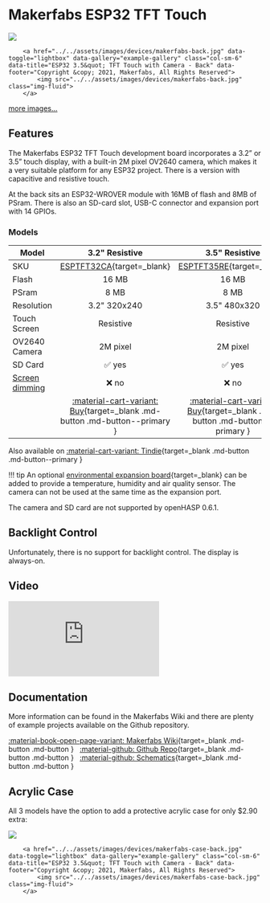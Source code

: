 # Makerfabs ESP32 TFT Touch

<div class="row justify-content-center">
        <a href="../../assets/images/devices/makerfabs-front.jpg" data-toggle="lightbox" data-gallery="example-gallery" class="col-sm-6" data-title="ESP32 3.5&quot; TFT Touch with Camera - Front" data-footer="Copyright &copy; 2021, Makerfabs, All Rights Reserved">
            <img src="../../assets/images/devices/makerfabs-front.jpg" class="img-fluid">
        </a>

        <a href="../../assets/images/devices/makerfabs-back.jpg" data-toggle="lightbox" data-gallery="example-gallery" class="col-sm-6" data-title="ESP32 3.5&quot; TFT Touch with Camera - Back" data-footer="Copyright &copy; 2021, Makerfabs, All Rights Reserved">
            <img src="../../assets/images/devices/makerfabs-back.jpg" class="img-fluid">
        </a>
</div>
<div>
        <a href="../../assets/images/devices/makerfabs-side-front.jpg" data-toggle="lightbox" data-gallery="example-gallery" rel="lightbox[work]" data-title="Makerfabs ESP32 TFT Touch" data-footer="Copyright &copy; 2021, Makerfabs, All Rights Reserved">more images...</a>
        <a href="../../assets/images/devices/makerfabs-side-back.jpg" data-toggle="lightbox" data-gallery="example-gallery" rel="lightbox[vacation]" data-title="Makerfabs ESP32 TFT Touch" data-footer="Copyright &copy; 2021, Makerfabs, All Rights Reserved"></a>
        <a href="../../assets/images/devices/makerfabs-sensors.jpg" data-toggle="lightbox" data-gallery="example-gallery" rel="lightbox[vacation]" data-title="Makerfabs ESP32 TFT Touch" data-footer="Copyright &copy; 2021, Makerfabs, All Rights Reserved"></a>
</div>


## Features

The Makerfabs ESP32 TFT Touch development board incorporates a 3.2” or 3.5” touch display, with a built-in 2M pixel OV2640 camera,
which makes it a very suitable platform for any ESP32 project. There is a version with capacitive and resistive touch.

At the back sits an ESP32-WROVER module with 16MB of flash and 8MB of PSram.
There is also an SD-card slot, USB-C connector and expansion port with 14 GPIOs.

### Models

| Model                   | 3.2" Resistive | 3.5" Resistive | 3.5" Capacitive
|-------------------------|:-------:|:-------:|:--------:
| SKU                     | [ESPTFT32CA][1]{target=_blank} | [ESPTFT35RE][2]{target=_blank} | [ESPTFT35CA][3]{target=_blank}
| Flash                   | 16 MB   | 16 MB   | 16 MB
| PSram                   | 8 MB    | 8 MB    | 8 MB
| Resolution              | 3.2" 320x240 | 3.5" 480x320 | 3.5" 480x320
| Touch Screen            | Resistive | Resistive | Capacitive
| OV2640 Camera           | 2M pixel | 2M pixel | 2M pixel
| SD Card                 | :white_check_mark: yes | :white_check_mark: yes | :white_check_mark: yes
| [Screen dimming][11]    | :x: no    | :x: no    | :x: no
| | [:material-cart-variant: Buy][1]{target=_blank .md-button .md-button--primary } | [:material-cart-variant: Buy][2]{target=_blank .md-button .md-button--primary } | [:material-cart-variant: Buy][3]{target=_blank .md-button .md-button--primary }

Also available on [:material-cart-variant: Tindie][10]{target=_blank .md-button .md-button--primary }

!!! tip
    An optional [environmental expansion board][4]{target=_blank} can be added to provide a temperature, humidity and air quality sensor.
    The camera can not be used at the same time as the expansion port.

The camera and SD card are not supported by openHASP 0.6.1.


## Backlight Control

Unfortunately, there is no support for backlight control. The display is always-on.


## Video

<div class="embed-responsive embed-responsive-16by9" style="max-width:560px; margin:auto;">
    <iframe title="YouTube video player" src="https://www.youtube.com/embed/kkXKwpDRld0?rel=0&controls=1" class="embed-responsive-item" frameborder="0" allow="accelerometer; clipboard-write; encrypted-media; gyroscope; picture-in-picture" allowfullscreen>
    </iframe>
</div>

## Documentation

More information can be found in the Makerfabs Wiki and there are plenty of example projects available on the Github repository.

[:material-book-open-page-variant: Makerfabs Wiki][6]{target=_blank .md-button .md-button } &nbsp;
[:material-github: Github Repo][5]{target=_blank .md-button .md-button } &nbsp;
[:material-github: Schematics][12]{target=_blank .md-button .md-button }

## Acrylic Case

All 3 models have the option to add a protective acrylic case for only $2.90 extra:

<div class="row justify-content-center">
        <a href="../../assets/images/devices/makerfabs-case-front.jpg" data-toggle="lightbox" data-gallery="example-gallery" class="col-sm-6" data-title="ESP32 3.5&quot; TFT Touch with Camera - Front" data-footer="Copyright &copy; 2021, Makerfabs, All Rights Reserved">
            <img src="../../assets/images/devices/makerfabs-case-front.jpg" class="img-fluid">
        </a>

        <a href="../../assets/images/devices/makerfabs-case-back.jpg" data-toggle="lightbox" data-gallery="example-gallery" class="col-sm-6" data-title="ESP32 3.5&quot; TFT Touch with Camera - Back" data-footer="Copyright &copy; 2021, Makerfabs, All Rights Reserved">
            <img src="../../assets/images/devices/makerfabs-case-back.jpg" class="img-fluid">
        </a>
</div>


[1]: https://www.makerfabs.com/esp32-3.2-inch-tft-touch-with-camera.html
[2]: https://www.makerfabs.com/esp32-3.5-inch-tft-touch-resistive-with-camera.html
[3]: https://www.makerfabs.com/esp32-3.5-inch-tft-touch-capacitive-with-camera.html
[4]: https://www.makerfabs.com/esp32-touch-indoor-environment-expansion.html
[5]: https://github.com/Makerfabs/Project_Touch-Screen-Camera
[6]: https://www.makerfabs.com/wiki/index.php?title=ESP32_TFT_LCD_with_Camera(3.5%27%27)
[7]: https://www.tindie.com/products/makerfabs/esp32-32-tft-touch-with-camera/
[8]: https://www.tindie.com/products/makerfabs/esp32-35-tft-touchresistive-with-camera/
[9]: https://www.tindie.com/products/makerfabs/esp32-35-tft-touchcapacitive-with-camera/
[10]: https://www.tindie.com/stores/makerfabs/items/
[11]: #backlight-control
[12]: https://www.makerfabs.com/wiki/images/6/67/ESP32_TFT_Touch_with_camera%283.5%27%27_ili9488%29_sch.pdf